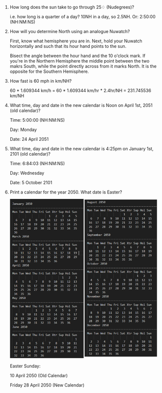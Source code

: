 1. How long does the sun take to go through 25♢ (Nudegrees)?

    i.e. how long is a quarter of a day?
    10NH in a day, so 2.5NH.
    Or: 2:50:00 (NH:NM:NS)

2. How will you determine North using an analogue Nuwatch?

    First, know what hemisphere you are in.
    Next, hold your Nuwatch horizontally and such that its hour hand points to the sun.

    Bisect the angle between the hour hand and the 10 o'clock mark.
    If you're in the Northern Hemisphere the middle point between the two makrs South, while the point directly across from it marks North. It is the opposite for the Southern Hemisphere.

3. How fast is 60 mph in km/NH?

    60 * 1.609344 km/h = 60 * 1.609344 km/hr * 2.4hr/NH = 231.745536 km/NH

4. What time, day and date in the new calendar is Noon on April 1st, 2051 (old calendar)?

    Time: 5:00:00 (NH:NM:NS)

    Day: Monday

    Date: 24 April 2051

5. What time, day and date in the new calendar is 4:25pm on January 1st, 2101 (old calendar)?

    Time: 6:84:03 (NH:NM:NS)
    
    Day: Wednesday
    
    Date: 5 October 2101

6. Print a calendar for the year 2050. What date is Easter?

    ![Alt text](calendar.png)

    Easter Sunday:

    10 April 2050 (Old Calendar)

    Friday 28 April 2050 (New Calendar)
